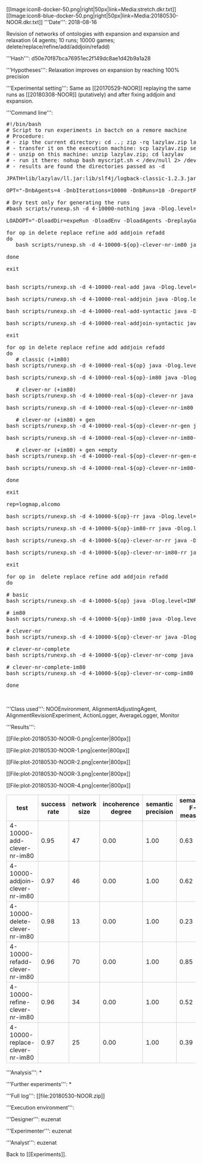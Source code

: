 [[Image:icon8-docker-50.png|right|50px|link=Media:stretch.dkr.txt]] [[Image:icon8-blue-docker-50.png|right|50px|link=Media:20180530-NOOR.dkr.txt]]
'''Date''': 2018-08-16

Revision of networks of ontologies with expansion and expansion and relaxation (4 agents; 10 runs; 10000 games; delete/replace/refine/add/addjoin/refadd)

'''Hash''': d50e70f87bca76951ec2f149dc8ae1d42b9a1a28

'''Hypotheses''':
Relaxation improves on expansion by reaching 100% precision

'''Experimental setting''': 
Same as [[20170529-NOOR]] replaying the same runs as [[20180308-NOOR]] (putatively) and after fixing addjoin and expansion.

'''Command line''':
<pre  style="overflow: auto;">
#!/bin/bash
# Script to run experiments in bactch on a remore machine
# Procedure:
# - zip the current directory: cd ..; zip -rq lazylav.zip lazylav
# - transfer it on the execution machine: scp lazylav.zip seals-4.inrialpes.fr:/scratch/LazyLav/
# - unzip on this machine: unzip lazylav.zip; cd lazylav
# - run it there: nohup bash myscript.sh < /dev/null 2> /dev/null > /dev/null &
# - results are found the directories passed as -d

JPATH=lib/lazylav/ll.jar:lib/slf4j/logback-classic-1.2.3.jar:lib/slf4j/logback-core-1.2.3.jar:.

OPT="-DnbAgents=4 -DnbIterations=10000 -DnbRuns=10 -DreportPrecRec"

# Dry test only for generating the runs
#bash scripts/runexp.sh -d 4-10000-nothing java -Dlog.level=INFO -cp ${JPATH} fr.inria.exmo.lazylavender.engine.Monitor ${OPT} -DrevisionModality=nothing -DsaveDir=expeRun -DsaveInit -DsaveParams -DsaveGames

LOADOPT="-DloadDir=expeRun -DloadEnv -DloadAgents -DreplayGames"

for op in delete replace refine add addjoin refadd
do
   bash scripts/runexp.sh -d 4-10000-${op}-clever-nr-im80 java -Dlog.level=INFO -cp lib/lazylav/ll.jar:lib/slf4j/logback-classic-1.2.3.jar:lib/slf4j/logback-core-1.2.3.jar:. fr.inria.exmo.lazylavender.engine.Monitor ${OPT} ${LOADOPT} -DrevisionModality=${op} -DexpandAlignments=clever -DnonRedundancy -DimmediateRatio=80

done

exit


bash scripts/runexp.sh -d 4-10000-real-add java -Dlog.level=INFO -cp ${JPATH} fr.inria.exmo.lazylavender.engine.Monitor ${OPT} -DrevisionModality=add ${LOADOPT}

bash scripts/runexp.sh -d 4-10000-real-addjoin java -Dlog.level=INFO -cp ${JPATH} fr.inria.exmo.lazylavender.engine.Monitor ${OPT} -DrevisionModality=addjoin ${LOADOPT}

bash scripts/runexp.sh -d 4-10000-real-add-syntactic java -Dlog.level=INFO -cp ${JPATH} fr.inria.exmo.lazylavender.engine.Monitor ${OPT} -DrevisionModality=add -Dsyntactic=true ${LOADOPT} -DsaveDir=addRes -DsaveFinal

bash scripts/runexp.sh -d 4-10000-real-addjoin-syntactic java -Dlog.level=INFO -cp ${JPATH} fr.inria.exmo.lazylavender.engine.Monitor ${OPT} -DrevisionModality=addjoin -Dsyntactic=true ${LOADOPT} -DsaveDir=addjoinRes -DsaveFinal

exit

for op in delete replace refine add addjoin refadd
do
   # classic (+im80)
bash scripts/runexp.sh -d 4-10000-real-${op} java -Dlog.level=INFO -cp ${JPATH} fr.inria.exmo.lazylavender.engine.Monitor ${OPT} -DrevisionModality=${op} ${LOADOPT}

bash scripts/runexp.sh -d 4-10000-real-${op}-im80 java -Dlog.level=INFO -cp ${JPATH} fr.inria.exmo.lazylavender.engine.Monitor ${OPT} -DrevisionModality=${op} ${LOADOPT} -DimmediateRatio=80

   # clever-nr (+im80)
bash scripts/runexp.sh -d 4-10000-real-${op}-clever-nr java -Dlog.level=INFO -cp ${JPATH} fr.inria.exmo.lazylavender.engine.Monitor ${OPT} ${LOADOPT} -DrevisionModality=${op} -DexpandAlignments=clever -DnonRedundancy

bash scripts/runexp.sh -d 4-10000-real-${op}-clever-nr-im80 java -Dlog.level=INFO -cp ${JPATH} fr.inria.exmo.lazylavender.engine.Monitor ${OPT} ${LOADOPT} -DrevisionModality=${op} -DexpandAlignments=clever -DnonRedundancy -DimmediateRatio=80

   # clever-nr (+im80) + gen
bash scripts/runexp.sh -d 4-10000-real-${op}-clever-nr-gen java -Dlog.level=INFO -cp ${JPATH} fr.inria.exmo.lazylavender.engine.Monitor ${OPT} ${LOADOPT} -DrevisionModality=${op} -DexpandAlignments=clever -DnonRedundancy -Dgenerative

bash scripts/runexp.sh -d 4-10000-real-${op}-clever-nr-im80-gen java -Dlog.level=INFO -cp ${JPATH} fr.inria.exmo.lazylavender.engine.Monitor ${OPT} ${LOADOPT} -DrevisionModality=${op} -DexpandAlignments=clever -DnonRedundancy -DimmediateRatio=80 -Dgenerative

   # clever-nr (+im80) + gen +empty
bash scripts/runexp.sh -d 4-10000-real-${op}-clever-nr-gen-empty java -Dlog.level=INFO -cp ${JPATH} fr.inria.exmo.lazylavender.engine.Monitor ${OPT} ${LOADOPT} -DrevisionModality=${op} -DexpandAlignments=clever -DnonRedundancy -Dgenerative -Dstartempty

bash scripts/runexp.sh -d 4-10000-real-${op}-clever-nr-im80-gen-empty java -Dlog.level=INFO -cp ${JPATH} fr.inria.exmo.lazylavender.engine.Monitor ${OPT} ${LOADOPT} -DrevisionModality=${op} -DexpandAlignments=clever -DnonRedundancy -DimmediateRatio=80 -Dgenerative -Dstartempty

done

exit

rep=logmap,alcomo

bash scripts/runexp.sh -d 4-10000-${op}-rr java -Dlog.level=INFO -cp ${JPATH} fr.inria.exmo.lazylavender.engine.Monitor ${OPT} -DrevisionModality=${op} -DrepeatRepairs=400 -Drepairers=${rep}

bash scripts/runexp.sh -d 4-10000-${op}-im80-rr java -Dlog.level=INFO -cp ${JPATH} fr.inria.exmo.lazylavender.engine.Monitor ${OPT} -DrevisionModality=${op} -DrepeatRepairs=400 -Drepairers=${rep} -DimmediateRatio=80

bash scripts/runexp.sh -d 4-10000-${op}-clever-nr-rr java -Dlog.level=INFO -cp ${JPATH} fr.inria.exmo.lazylavender.engine.Monitor ${OPT} -DrevisionModality=${op} -DrepeatRepairs=400 -Drepairers=${rep} -DexpandAlignments=clever -DnonRedundancy

bash scripts/runexp.sh -d 4-10000-${op}-clever-nr-im80-rr java -Dlog.level=INFO -cp ${JPATH} fr.inria.exmo.lazylavender.engine.Monitor ${OPT} -DrevisionModality=${op} -DrepeatRepairs=400 -Drepairers=${rep} -DexpandAlignments=clever -DnonRedundancy -DimmediateRatio=80

exit

for op in  delete replace refine add addjoin refadd
do

# basic
bash scripts/runexp.sh -d 4-10000-${op} java -Dlog.level=INFO -cp ${JPATH} fr.inria.exmo.lazylavender.engine.Monitor ${OPT} -DrevisionModality=${op}

# im80
bash scripts/runexp.sh -d 4-10000-${op}-im80 java -Dlog.level=INFO -cp ${JPATH} fr.inria.exmo.lazylavender.engine.Monitor ${OPT} -DrevisionModality=${op} -DimmediateRatio=80

# clever-nr
bash scripts/runexp.sh -d 4-10000-${op}-clever-nr java -Dlog.level=INFO -cp ${JPATH} fr.inria.exmo.lazylavender.engine.Monitor ${OPT} -DrevisionModality=${op} -DexpandAlignments=clever -DnonRedundancy

# clever-nr-complete
bash scripts/runexp.sh -d 4-10000-${op}-clever-nr-comp java -Dlog.level=INFO -cp ${JPATH} fr.inria.exmo.lazylavender.engine.Monitor ${OPT} -DrevisionModality=${op} -DexpandAlignments=clever -DnonRedundancy -DontoLookup

# clever-nr-complete-im80
bash scripts/runexp.sh -d 4-10000-${op}-clever-nr-comp-im80 java -Dlog.level=INFO -cp ${JPATH} fr.inria.exmo.lazylavender.engine.Monitor ${OPT} -DrevisionModality=${op} -DexpandAlignments=clever -DnonRedundancy -DontoLookup -DimmediateRatio=80

done


</pre>

'''Class used''': 
NOOEnvironment, AlignmentAdjustingAgent, AlignmentRevisionExperiment, ActionLogger, AverageLogger, Monitor

'''Results''':

[[File:plot-20180530-NOOR-0.png|center|800px]]

[[File:plot-20180530-NOOR-1.png|center|800px]]

[[File:plot-20180530-NOOR-2.png|center|800px]]

[[File:plot-20180530-NOOR-3.png|center|800px]]

[[File:plot-20180530-NOOR-4.png|center|800px]]

<style type="text/css">
.result-table {
width: 100%;
border-collapse: collapse;
border-spacing: 0;
}
.result-table td, th { border: 1px solid #CCC; }
</style>
<table class="result-table">
<tr><th>test</th><th>success<br />rate</th><th>network<br />size</th><th>incoherence<br />degree</th><th>semantic<br />precision</th><th>semantic<br />F-measure</th><th>semantic<br />recall</th><th>maximum<br />convergence</th></tr>
<tr><td>4-10000-add-clever-nr-im80</td><td>0.95</td><td>47</td><td>0.00</td><td>1.00</td><td>0.63</td><td>0.46</td><td>4578</td></tr>
<tr><td>4-10000-addjoin-clever-nr-im80</td><td>0.97</td><td>46</td><td>0.00</td><td>1.00</td><td>0.62</td><td>0.45</td><td>3191</td></tr>
<tr><td>4-10000-delete-clever-nr-im80</td><td>0.98</td><td>13</td><td>0.00</td><td>1.00</td><td>0.23</td><td>0.13</td><td>2116</td></tr>
<tr><td>4-10000-refadd-clever-nr-im80</td><td>0.96</td><td>70</td><td>0.00</td><td>1.00</td><td>0.85</td><td>0.73</td><td>8114</td></tr>
<tr><td>4-10000-refine-clever-nr-im80</td><td>0.96</td><td>34</td><td>0.00</td><td>1.00</td><td>0.52</td><td>0.35</td><td>2450</td></tr>
<tr><td>4-10000-replace-clever-nr-im80</td><td>0.97</td><td>25</td><td>0.00</td><td>1.00</td><td>0.39</td><td>0.24</td><td>3038</td></tr>
</table>

'''Analysis''':
* 

'''Further experiments''':
* 

'''Full log''': [[file:20180530-NOOR.zip]]

'''Execution environment''':

'''Designer''': euzenat

'''Experimenter''': euzenat

'''Analyst''': euzenat

Back to [[Experiments]].

